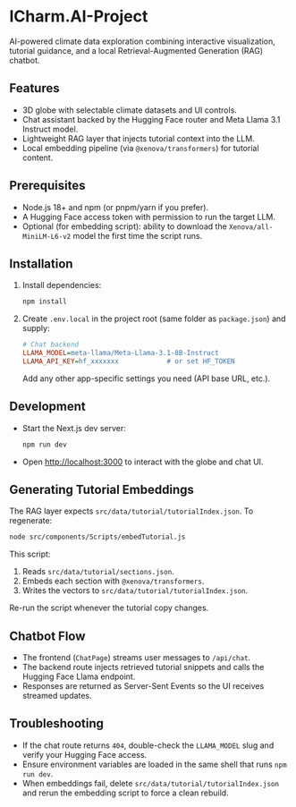 # ICharm.AI-Project

AI-powered climate data exploration combining interactive visualization, tutorial guidance, and a local Retrieval-Augmented Generation (RAG) chatbot.

## Features
- 3D globe with selectable climate datasets and UI controls.
- Chat assistant backed by the Hugging Face router and Meta Llama 3.1 Instruct model.
- Lightweight RAG layer that injects tutorial context into the LLM.
- Local embedding pipeline (via `@xenova/transformers`) for tutorial content.

## Prerequisites
- Node.js 18+ and npm (or pnpm/yarn if you prefer).
- A Hugging Face access token with permission to run the target LLM.
- Optional (for embedding script): ability to download the `Xenova/all-MiniLM-L6-v2` model the first time the script runs.

## Installation
1. Install dependencies:
   ```bash
   npm install
   ```
2. Create `.env.local` in the project root (same folder as `package.json`) and supply:
   ```ini
   # Chat backend
   LLAMA_MODEL=meta-llama/Meta-Llama-3.1-8B-Instruct
   LLAMA_API_KEY=hf_xxxxxxx            # or set HF_TOKEN
   ```
   Add any other app-specific settings you need (API base URL, etc.).

## Development
- Start the Next.js dev server:
  ```bash
  npm run dev
  ```
- Open <http://localhost:3000> to interact with the globe and chat UI.

## Generating Tutorial Embeddings
The RAG layer expects `src/data/tutorial/tutorialIndex.json`. To regenerate:

```bash
node src/components/Scripts/embedTutorial.js
```

This script:
1. Reads `src/data/tutorial/sections.json`.
2. Embeds each section with `@xenova/transformers`.
3. Writes the vectors to `src/data/tutorial/tutorialIndex.json`.

Re-run the script whenever the tutorial copy changes.

## Chatbot Flow
- The frontend (`ChatPage`) streams user messages to `/api/chat`.
- The backend route injects retrieved tutorial snippets and calls the Hugging Face Llama endpoint.
- Responses are returned as Server-Sent Events so the UI receives streamed updates.

## Troubleshooting
- If the chat route returns `404`, double-check the `LLAMA_MODEL` slug and verify your Hugging Face access.
- Ensure environment variables are loaded in the same shell that runs `npm run dev`.
- When embeddings fail, delete `src/data/tutorial/tutorialIndex.json` and rerun the embedding script to force a clean rebuild.
